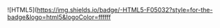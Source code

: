 ![HTML5](https://img.shields.io/badge/-HTML5-F05032?style=for-the-badge&logo=html5&logoColor=ffffff
